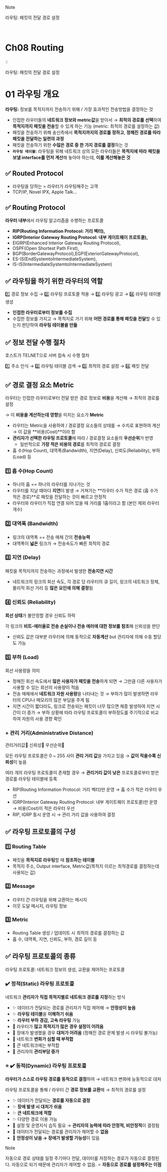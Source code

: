 > [!NOTE]
>
> 라우팅: 패킷의 전달 경로 설정

<br />

# Ch08 Routing

<aside>
💡

라우팅: 패킷의 전달 경로 설정

</aside>

# 01 라우팅 개요

**라우팅:** 정보를 목적지까지 전송하기 위해 / 가장 효과적인 전송방법을 결정하는 것

- 인접한 라우터들의 **네트워크 정보와 metric값**을 받아서 → **최적의 경로를 선택**하여 **목적지까지 패킷을 전송**할 수 있게 하는 기능 (metric: 최적의 경로를 설정하는 값)
- 패킷을 전송하기 위해 송신측에서 **목적지까지의 경로를 정하고**, **정해진 경로를 따라 패킷을 전달하는 일련의 과정**
- 패킷을 전송하기 위한 **수많은 경로 중 한 가지 경로를 결정**하는 것
- **`라우팅 테이블`:** 라우팅을 위해 네트워크 상의 모든 라우터들은 **목적지에 따라** **패킷을 보낼 interface를 먼저 계산**해 놓아야 하는데, **이를 계산해놓은 것**

## ✅ Routed Protocol

- 라우팅을 당하는 = 라우터가 라우팅해주는 고객
- TCP/IP, Novel IPX, Apple Talk…

## ✅ Routing Protocol

**라우터 내부**에서 라우팅 알고리즘을 수행하는 프로토콜

- **RIP(Routing Information Protocol: 거리 벡터),**
- **IGRP(Interior Gateway Routing Protocol: 내부 게이트웨이 프로토콜),**
- EIGRP(Enhanced Interior Gateway Routing Protocol),
- OSPF(Open Shortest Path First),
- BGP(BorderGatewayProtocol),EGP(ExteriorGatewayProtocol),
- ES-IS(EndSystemtoIntermediateSystem),
- IS-IS(IntermediateSystemtoIntermediateSystem)

## ✅ 라우팅을 하기 위한 라우터의 역할

1️⃣ 경로 정보 수집 → 2️⃣ 라우팅 프로토콜 적용 → 3️⃣ 라우팅 광고 → 4️⃣ 라우팅 테이블 생성

- **인접한 라우터로부터 정보를 수집**
- 수집한 정보를 가지고 → 목적지로 가기 위해 **어떤 경로를 통해 패킷을 전달**할 수 있는지 판단하여 **라우팅 테이블을 만듦**

## ✅ 정보 전달 수행 절차

호스트가 TELNET으로 서버 접속 시 수행 절차

1️⃣ 주소 인식 → 2️⃣ 라우팅 테이블 검색 → 3️⃣ 최적의 경로 설정 → 4️⃣ 패킷 전달

## ✅ 경로 결정 요소 Metric

라우터는 인접한 라우터로부터 전달 받은 경로 정보로 **비용**을 계산해 → 최적의 경로를 설정

→ 이 **비용을 계산하는데 영향**을 미치는 요소가 **Metric**

- 라우터는 Metric을 사용하여 / 경로결정 요소들의 상태를 → 수치로 표현하여 계산 → 이 값을 **비용(Cost)**이라 함
- **관리자가 선택한 라우팅 프로토콜**에 따라 / 경로결정 요소들의 **우선순위**가 반영
  - 일반적으로 **가장 적은 비용의 경로**를 최적의 경로로 결정
- 홉 수(Hop Count), 대역폭(Bandwidth), 지연(Delay), 신뢰도(Reliability), 부하(Load) 등

### 1️⃣ 홉 수(Hop Count)

- 하나의 홉 == 하나의 라우터를 지나가는 것
- 라우터를 지날 때마다 **지연**이 발생 → 거쳐가는 **라우터 수가 적은 경로 (홉 수가 적은 경로)**로 패킷을 전달하는 것이 빠르고 안정적
- 라우터와 라우터가 직접 연결 되어 있을 때 거리를 1홉이라고 함 (본인 제외 라우터개수)

### 2️⃣ 대역폭 (Bandwidth)

- 링크의 대역폭 == 전송 매체 간의 **전송능력**
- 대역폭이 **넓은** 링크가 → 전송속도가 빠른 최적의 경로

### 3️⃣ 지연 (Delay)

패킷을 목적지까지 전송하는 과정에서 발생한 **전송지연 시간**

- 네트워크의 링크의 회선 속도, 각 경로 당 라우터의 큐 길이, 링크의 네트워크 정체, 물리적 회선 거리 등 **많은 요인에 의해 결정**됨

### 4️⃣ 신뢰도 (Reliability)

**회선 상태**가 불안정할 경우 신뢰도 하락

각 링크의 **비트-에러율로 전송 손실이나 전송 에러에 대한 정보를 참조**해 신뢰성을 판단

- 신뢰도 값은 대부분 라우터에 의해 동적으로 **자동계산** but 관리자에 의해 수동 할당도 가능

### 5️⃣ 부하 (Load)

회선 사용량을 의미

- 정해진 회선 속도에서 **많은 사용자가 패킷을 전송**하게 되면 → 그만큼 다른 사용자가 사용할 수 있는 회선의 사용량이 적음
- 전송 매체에서 **네트워크 자원 사용량**을 나타내는 것 → 부하가 많이 발생하면 라우터의 CPU나 메모리의 많은 부담을 주게 됨
- 지연 시간이 짧더라도, 링크로 전송되는 패킷이 너무 많으면 체증 발생하여 지연 시간이 더 증가 → 부하 상황에 따라 라우팅 프로토콜이 부하정도를 주기적으로 비교하여 자원의 사용 경향 확인

### + 관리 거리(Administrative Distance)

관리거리값🔻 신뢰성🔼 우선순위🔼

모든 라우팅 프로토콜은 0 ~ 255 사이 **관리 거리 값**을 가지고 있음 → **값이 적을수록 신뢰성**이 높음

여러 개의 라우팅 프로토콜이 존재할 경우 → **관리거리 값이 낮은** 프로토콜로부터 받은 경로를 라우팅 테이블에 등록

- RIP(Routing Information Protocol: 거리 벡터)만 운영 → 홉 수가 적은 라우터 우선
- IGRP(Interior Gateway Routing Protocol: 내부 게이트웨이 프로토콜)만 운영 → 비용(Cost)이 적은 라우터 우선
- RIP, IGRP 동시 운영 시 → 관리 거리 값을 사용하여 결정

## ✅ 라우팅 프로토콜의 구성

### 1️⃣ Routing Table

- 패킷을 **목적지로 라우팅**할 때 **참조하는 테이블**
- 목적지 주소, Output interface, Metric값(목적지 이르는 최적경로를 결정하는데 사용되는 값)

### 2️⃣ Message

- 라우터 간 라우팅을 위해 교환하는 메시지
- 이웃 도달 메시지, 라우팅 정보

### 3️⃣ Metric

- Routing Table 생성 / 업데이트 시 최적의 경로를 결정하는 값
- 홉 수, 대역폭, 지연, 신뢰도, 부하, 경로 길이 등

## ✅ 라우팅 프로토콜의 종류

라우팅 프로토콜: 네트워크 정보의 생성, 교환을 제어하는 프로토콜

### ✔️ 정적(Static) 라우팅 프로토콜

네트워크 **관리자가 직접 목적지별로 네트워크 경로를 지정**하는 방식

- ✨ 데이터가 전달되는 경로를 관리자가 직접 제어해 → **안정성이 높음**
- ✨ **라우팅 테이블**을 **이해하기 쉬움**
- ✨ **라우터 부하 경감, 고속 라우팅** 가능
- 💩 라우터가 **많고 목적지가 많은 경우 설정이 어려움**
- 💩 장애가 발생했을 경우 **대처가 어려움** (정해진 경로 문제 발생 시 라우팅 불가능)
- 💩 네트워크 **변화가 심할 때 부적합**
- 💩 큰 네트워크에는 부적합
- 💩 관리자의 **관리부담 증가**

### ⭐ ✔️ 동적(Dynamic) 라우팅 프로토콜

**라우터가 스스로 라우팅 경로를 동적으로 결정**하여 → 네트워크 변화에 능동적으로 대처

라우팅 프로토콜을 통해 / 라우터 간 **경로 정보를 교환**해 → 최적의 경로를 설정

- ✨ 데이터가 전달되는 **경로를 자동으로 결정**
- ✨ **장애 발생 시 대처가 쉬움**
- ✨ **큰 네트워크에 적합**
- ✨ 다양한 경로 이용 가능
- 💩 설정 및 운영지식 습득 필요 → **관리자의 능력에 따라 안정적, 비안정적**이 결정됨
- 💩 데이터가 전달되는 경로를 관리자가 제어할 수 **없음**
- 💩 **안정성이 낮음 → 장애가 발생할 가능성**이 있음

> [!NOTE]
>
> 자동으로 경로 상태를 일정 주기마다 전달, 데이터를 저장하는 경로가 자동으로 결정된다. 자동으로 되기 때문에 관리자가 제어할 수 없음. ⭐ **자동으로 경로를 설정해주는 이점**

